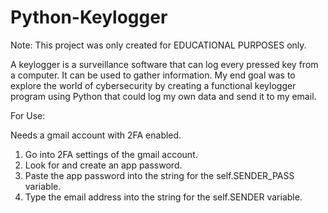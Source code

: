 # Python-Keylogger

Note: This project was only created for EDUCATIONAL PURPOSES only. 

A keylogger is a surveillance software that can log every pressed key from a computer. It can be used to gather information. My end goal was to explore the world of cybersecurity by creating a functional keylogger program using Python that could log my own data and send it to my email.


For Use:

Needs a gmail account with 2FA enabled.

1. Go into 2FA settings of the gmail account.
2. Look for and create an app password.
3. Paste the app password into the string for the self.SENDER_PASS variable.
4. Type the email address into the string for the self.SENDER variable.
